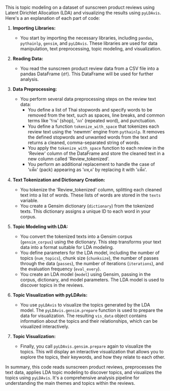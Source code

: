 This is topic modeling on a dataset of sunscreen product reviews using Latent Dirichlet Allocation (LDA) and visualizing the results using `pyLDAvis`. Here's a an explanation of each part of code:

1. **Importing Libraries:**
   - You start by importing the necessary libraries, including `pandas`, `pythainlp`, `gensim`, and `pyLDAvis`. These libraries are used for data manipulation, text preprocessing, topic modeling, and visualization.

2. **Reading Data:**
   - You read the sunscreen product review data from a CSV file into a pandas DataFrame (`df`). This DataFrame will be used for further analysis.

3. **Data Preprocessing:**
   - You perform several data preprocessing steps on the review text data:
     - You define a list of Thai stopwords and specify words to be removed from the text, such as spaces, line breaks, and common terms like 'ร้าน' (shop), 'กก' (repeated word), and punctuation.
     - You define a function `tokenize_with_space` that tokenizes each review text using the 'newmm' engine from `pythainlp`. It removes the defined stopwords and unwanted words from the text and returns a cleaned, comma-separated string of words.
     - You apply the `tokenize_with_space` function to each review in the 'Review' column of the DataFrame and store the cleaned text in a new column called 'Review_tokenized'.
     - You perform an additional replacement to handle the case of 'แพ็ค' (pack) appearing as 'แพ,ค' by replacing it with 'แพ็ค'.

4. **Text Tokenization and Dictionary Creation:**
   - You tokenize the 'Review_tokenized' column, splitting each cleaned text into a list of words. These lists of words are stored in the `texts` variable.
   - You create a Gensim dictionary (`dictionary`) from the tokenized texts. This dictionary assigns a unique ID to each word in your corpus.

5. **Topic Modeling with LDA:**
   - You convert the tokenized texts into a Gensim corpus (`gensim_corpus`) using the dictionary. This step transforms your text data into a format suitable for LDA modeling.
   - You define parameters for the LDA model, including the number of topics (`num_topics`), chunk size (`chunksize`), the number of passes through the data (`passes`), the number of iterations (`iterations`), and the evaluation frequency (`eval_every`).
   - You create an LDA model (`model`) using Gensim, passing in the corpus, dictionary, and model parameters. The LDA model is used to discover topics in the reviews.

6. **Topic Visualization with pyLDAvis:**
   - You use `pyLDAvis` to visualize the topics generated by the LDA model. The `pyLDAvis.gensim.prepare` function is used to prepare the data for visualization. The resulting `vis_data` object contains information about the topics and their relationships, which can be visualized interactively.

7. **Topic Visualization:**
   - Finally, you call `pyLDAvis.gensim.prepare` again to visualize the topics. This will display an interactive visualization that allows you to explore the topics, their keywords, and how they relate to each other.

In summary, this code reads sunscreen product reviews, preprocesses the text data, applies LDA topic modeling to discover topics, and visualizes the topics using `pyLDAvis`. It's a comprehensive analysis pipeline for understanding the main themes and topics within the reviews.
